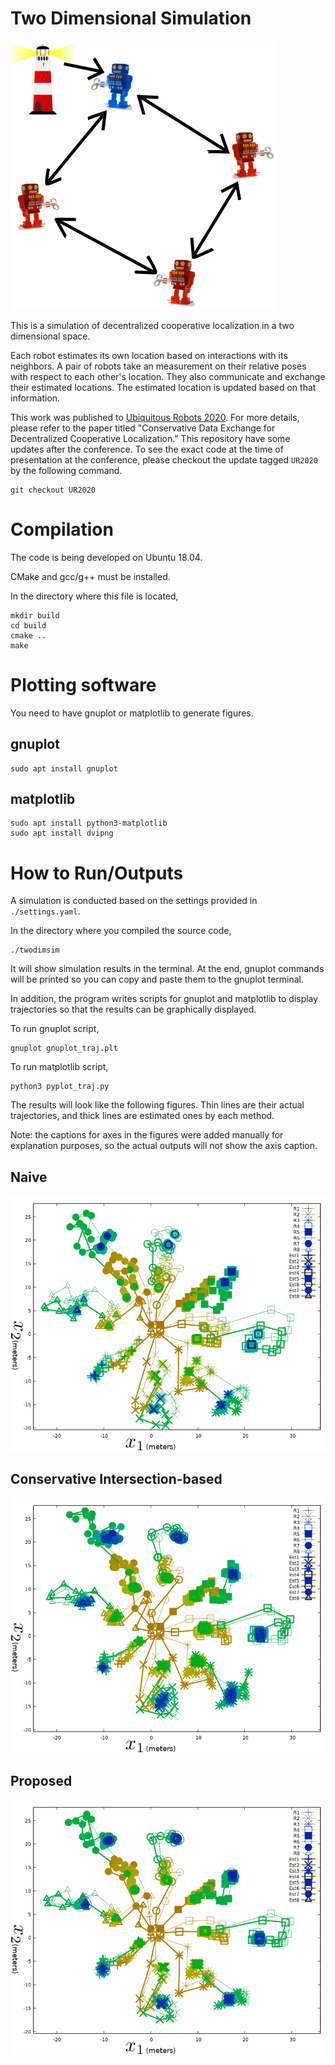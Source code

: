 # Two Dimensional Simulation

![](./img/coop.png)

This is a simulation of decentralized cooperative localization in a two
dimensional space.

Each robot estimates its own location based on interactions with its neighbors.
A pair of robots take an measurement on their relative poses with respect to
each other's location. They also communicate and exchange their estimated
locations. The estimated location is updated based on that information.

This work was published to [Ubiquitous Robots 2020](http://www.ubiquitousrobots.org/2020/index.php). For more details, please
refer to the paper titled "Conservative Data Exchange for Decentralized
Cooperative Localization."
This repository have some updates after the conference.
To see the exact code at the time of presentation at the conference, please checkout
the update tagged `UR2020` by the following command.
```
git checkout UR2020
```

<!--
# Pseudocode

init locations
each step
  each robot
    decide control
    execute the control
    predict the location
  each robot
    take measurement (communication)
    update its location estimate
-->

# Compilation
The code is being developed on Ubuntu 18.04.

CMake and gcc/g++ must be installed.

In the directory where this file is located,
```
mkdir build
cd build
cmake ..
make
```

# Plotting software

You need to have gnuplot or matplotlib to generate figures.

## gnuplot
```
sudo apt install gnuplot
```

## matplotlib
```
sudo apt install python3-matplotlib
sudo apt install dvipng
```

# How to Run/Outputs
A simulation is conducted based on the settings provided in `./settings.yaml`.

In the directory where you compiled the source code,
```
./twodimsim
```

It will show simulation results in the terminal. At the end, gnuplot commands
will be printed so you can copy and paste them to the gnuplot terminal.

In addition, the program writes scripts for gnuplot and matplotlib to display trajectories so that the results can be graphically displayed.

To run gnuplot script,
```
gnuplot gnuplot_traj.plt
```

To run matplotlib script,
```
python3 pyplot_traj.py
```

<!--
```
gnuplot
plot "output.dat" u 1:2 title "x1", "output.dat" u 1:5 title "x2", "output.dat" u 1:8 title "x3", "output.dat" u 1:3:4 with errorbars title "m1", "output.dat" u 1:6:7 with errorbars title "m2", "output.dat" u 1:9:10 with errorbars title "m3"
```
```
plot "output.dat" u 1:2 title "x1", "output.dat" u 1:5 title "x2", "output.dat" u 1:8 title "x3", "output.dat" u 1:11 title "x4", "output.dat" u 1:14 title "x5", "output.dat" u 1:3:4 with errorbars title "m1", "output.dat" u 1:6:7 with errorbars title "m2", "output.dat" u 1:9:10 with errorbars title "m3", "output.dat" u 1:12:13 with errorbars title "m4", "output.dat" u 1:15:16 with errorbars title "m5"
```
-->

The results will look like the following figures. Thin lines are their actual
trajectories, and thick lines are estimated ones by each method.

Note: the captions for axes in the figures were added manually for explanation
purposes, so the actual outputs will not show the axis caption.

## Naive
![](./img/traj_mode1.png)
## Conservative Intersection-based
![](./img/traj_mode4.png)
## Proposed
![](./img/traj_mode3.png)
